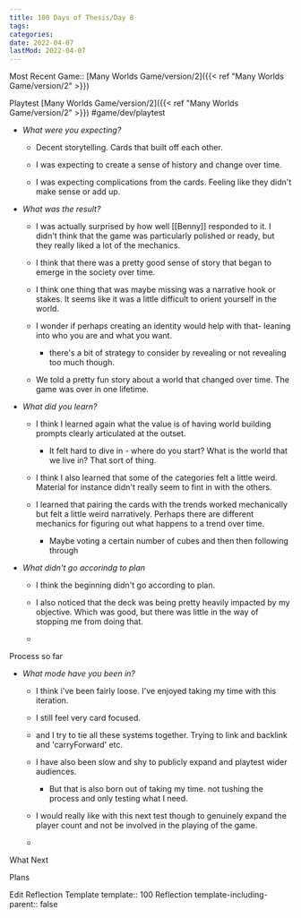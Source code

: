 ```yaml
---
title: 100 Days of Thesis/Day 8
tags:
categories:
date: 2022-04-07
lastMod: 2022-04-07
---
```

Most Recent Game:: [Many Worlds Game/version/2]({{< ref "Many Worlds Game/version/2" >}})

Playtest [Many Worlds Game/version/2]({{< ref "Many Worlds Game/version/2" >}}) #game/dev/playtest


  + _What were you expecting?_

    + Decent storytelling. Cards that built off each other.

    + I was expecting to create a sense of history and change over time.

    + I was expecting complications from the cards. Feeling like they didn't make sense or add up.

  + _What was the result?_

    + I was actually surprised by how well [[Benny]] responded to it. I didn't think that the game was particularly polished or ready, but they really liked a lot of the mechanics.

    + I think that there was a pretty good sense of story that began to emerge in the society over time.

    + I think one thing that was maybe missing was a narrative hook or stakes. It seems like it was a little difficult to orient yourself in the world.

    + I wonder if perhaps creating an identity would help with that- leaning into who you are and what you want.
      + there's a bit of strategy to consider by revealing or not revealing too much though.

    + We told a pretty fun story about a world that changed over time. The game was over in one lifetime.

  + _What did you learn?_

    + I think I learned again what the value is of having world building prompts clearly articulated at the outset.

      + It felt hard to dive in - where do you start? What is the world that we live in? That sort of thing.

    + I think I also learned that some of the categories felt a little weird. Material
 for instance didn't really seem to fint in with the others.

    + I learned that pairing the cards with the trends worked mechanically but felt a little weird narratively. Perhaps there are different mechanics for figuring out what happens to a trend over time.
      + Maybe voting a certain number of cubes and then then following through

  + _What didn't go accorindg to plan_

    + I think the beginning didn't go according to plan.

    + I also noticed that the deck was being pretty heavily impacted by my objective. Which was good, but there was little in the way of stopping me from doing that.

    + 

Process so far

  + _What mode have you been in?_

    + I think i've been fairly loose. I've enjoyed taking my time with this iteration.

    + I still feel very card focused.

    + and I try to tie all these systems together. Trying to link and backlink and 'carryForward' etc.

    + I have also been slow and shy to publicly expand and playtest wider audiences.

      + But that is also born out of taking my time. not tushing the process and only testing what I need.

    + I would really like with this next test though to genuinely expand the player count and not be involved in the playing of the game.

    + 

What Next

Plans


Edit Reflection Template
template:: 100 Reflection
template-including-parent:: false


